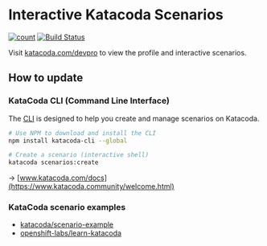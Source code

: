 # Interactive Katacoda Scenarios

[![count](http://shields.katacoda.com/katacoda/devpro/count.svg)](https://www.katacoda.com/devpro "Get your profile on Katacoda.com")
[![Build Status](https://dev.azure.com/devprofr/open-source/_apis/build/status/training-supports/katacoda-scenarios-ci?branchName=main)](https://dev.azure.com/devprofr/open-source/_build/latest?definitionId=48&branchName=main)

Visit [katacoda.com/devpro](https://www.katacoda.com/devpro) to view the profile and interactive scenarios.

## How to update

### KataCoda CLI (Command Line Interface)

The [CLI](https://www.npmjs.com/package/katacoda-cli) is designed to help you create and manage scenarios on Katacoda.

```bash
# Use NPM to download and install the CLI
npm install katacoda-cli --global

# Create a scenario (interactive shell)
katacoda scenarios:create
```

&rarr; [www.katacoda.com/docs](https://www.katacoda.community/welcome.html)

### KataCoda scenario examples

* [katacoda/scenario-example](https://github.com/katacoda/scenario-example)
* [openshift-labs/learn-katacoda](https://github.com/openshift-labs/learn-katacoda)
